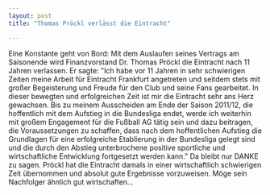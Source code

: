 ```yaml
---
layout: post
title: "Thomas Pröckl verlässt die Eintracht"

---
```


Eine Konstante geht von Bord: Mit dem Auslaufen seines Vertrags am Saisonende wird Finanzvorstand Dr. Thomas Pröckl die Eintracht nach 11 Jahren verlassen. Er sagte: "Ich habe vor 11 Jahren in sehr schwierigen Zeiten meine Arbeit für Eintracht Frankfurt angetreten und seitdem stets mit großer Begeisterung und Freude für den Club und seine Fans gearbeitet. In dieser bewegten und erfolgreichen Zeit ist mir die Eintracht sehr ans Herz gewachsen. Bis zu meinem Ausscheiden am Ende der Saison 2011/12, die hoffentlich mit dem Aufstieg in die Bundesliga endet, werde ich weiterhin mit großem Engagement für die Fußball AG tätig sein und dazu beitragen, die Voraussetzungen zu schaffen, dass nach dem hoffentlichen Aufstieg die Grundlagen für eine erfolgreiche Etablierung in der Bundesliga gelegt sind und die durch den Abstieg unterbrochene positive sportliche und wirtschaftliche Entwicklung fortgesetzt werden kann." Da bleibt nur DANKE zu sagen. Pröckl hat die Eintracht damals in einer wirtschaftlich schwierigen Zeit übernommen und absolut gute Ergebnisse vorzuweisen. Möge sein Nachfolger ähnlich gut wirtschaften...


